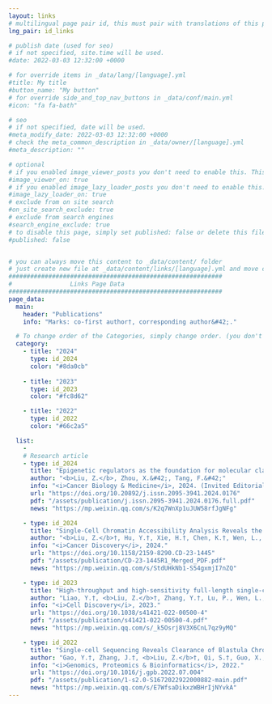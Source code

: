 ```yaml
---
layout: links
# multilingual page pair id, this must pair with translations of this page. (This name must be unique)
lng_pair: id_links

# publish date (used for seo)
# if not specified, site.time will be used.
#date: 2022-03-03 12:32:00 +0000

# for override items in _data/lang/[language].yml
#title: My title
#button_name: "My button"
# for override side_and_top_nav_buttons in _data/conf/main.yml
#icon: "fa fa-bath"

# seo
# if not specified, date will be used.
#meta_modify_date: 2022-03-03 12:32:00 +0000
# check the meta_common_description in _data/owner/[language].yml
#meta_description: ""

# optional
# if you enabled image_viewer_posts you don't need to enable this. This is only if image_viewer_posts = false
#image_viewer_on: true
# if you enabled image_lazy_loader_posts you don't need to enable this. This is only if image_lazy_loader_posts = false
#image_lazy_loader_on: true
# exclude from on site search
#on_site_search_exclude: true
# exclude from search engines
#search_engine_exclude: true
# to disable this page, simply set published: false or delete this file
#published: false


# you can always move this content to _data/content/ folder
# just create new file at _data/content/links/[language].yml and move content below.
###########################################################
#                Links Page Data
###########################################################
page_data:
  main:
    header: "Publications"
    info: "Marks: co-first author†, corresponding author&#42;."

  # To change order of the Categories, simply change order. (you don't need to change list order.)
  category:
    - title: "2024"
      type: id_2024
      color: "#8da0cb"
    
    - title: "2023"
      type: id_2023
      color: "#fc8d62"

    - title: "2022"
      type: id_2022
      color: "#66c2a5"

  list:
    -
    # Research article
    - type: id_2024
      title: "Epigenetic regulators as the foundation for molecular classification of colorectal cancer"
      author: "<b>Liu, Z.</b>, Zhou, X.&#42;, Tang, F.&#42;"
      info: "<i>Cancer Biology & Medicine</i>, 2024. (Invited Editorial)"
      url: "https://doi.org/10.20892/j.issn.2095-3941.2024.0176"
      pdf: "/assets/publication/j.issn.2095-3941.2024.0176.full.pdf"
      news: "https://mp.weixin.qq.com/s/K2q7WnXp1uJUW58rfJgNFg"

    - type: id_2024
      title: "Single-Cell Chromatin Accessibility Analysis Reveals the Epigenetic Basis and Signature Transcription Factors for the Molecular Subtypes of Colorectal Cancers"
      author: "<b>Liu, Z.</b>†, Hu, Y.†, Xie, H.†, Chen, K.†, Wen, L., Fu, W., Zhou, X.&#42;, Tang, F.&#42;"
      info: "<i>Cancer Discovery</i>, 2024."
      url: "https://doi.org/10.1158/2159-8290.CD-23-1445"
      pdf: "/assets/publication/CD-23-1445R1_Merged_PDF.pdf"
      news: "https://mp.weixin.qq.com/s/StdUHkNb1-S54gxmjI7nZQ"

    - type: id_2023
      title: "High-throughput and high-sensitivity full-length single-cell RNA-seq analysis on third-generation sequencing platform"
      author: "Liao, Y.†, <b>Liu, Z.</b>†, Zhang, Y.†, Lu, P., Wen, L., Tang, F.&#42;"
      info: "<i>Cell Discovery</i>, 2023."
      url: "https://doi.org/10.1038/s41421-022-00500-4"
      pdf: "/assets/publication/s41421-022-00500-4.pdf"
      news: "https://mp.weixin.qq.com/s/_k5Osrj8V3X6CnL7qz9yMQ"

    - type: id_2022
      title: "Single-cell Sequencing Reveals Clearance of Blastula Chromosomal Mosaicism in In Vitro Fertilization Babies"
      author: "Gao, Y.†, Zhang, J.†, <b>Liu, Z.</b>†, Qi, S.†, Guo, X., Wang, H., Cheng, Y., Tian, S., Ma, M., Peng, H., Wen, L., Tang, F.&#42;, Yao, Y.&#42"
      info: "<i>Genomics, Proteomics & Bioinformatics</i>, 2022."
      url: "https://doi.org/10.1016/j.gpb.2022.07.004"
      pdf: "/assets/publication/1-s2.0-S1672022922000882-main.pdf"
      news: "https://mp.weixin.qq.com/s/E7WfsaDikxzWBHrIjNYvkA"
---
```

